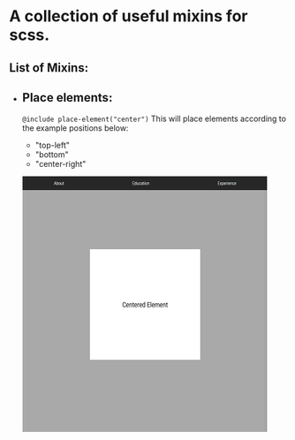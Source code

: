 # A collection of useful mixins for scss.

## List of Mixins:

-   ## Place elements:
    `@include place-element("center")`
    This will place elements according to the example positions below:
    - "top-left"
    - "bottom"
    - "center-right"
  
    ![Image of element being centered](./images/place-elements.PNG)

